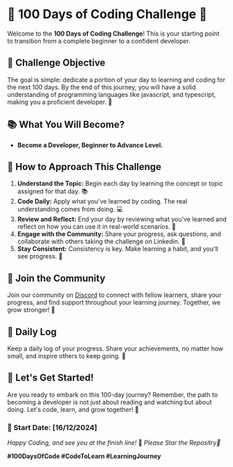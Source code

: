 


 # 🚀 100 Days of Coding Challenge 🚀

Welcome to the **100 Days of Coding Challenge**!
This is your starting point to transition from a complete beginner to a confident developer. <be>

## 🎯 Challenge Objective

The goal is simple: dedicate a portion of your day to learning and coding for the next 100 days. By the end of this journey, you will have a solid understanding of programming languages like javascript, and typescript, making you a proficient developer. 🌈

## 📚 What You Will Become?

- **Become a Developer, Beginner to Advance Level.**

## 📖 How to Approach This Challenge

1. **Understand the Topic:** Begin each day by learning the concept or topic assigned for that day. 📚
2. **Code Daily:** Apply what you've learned by coding. The real understanding comes from doing. 💻
3. **Review and Reflect:** End your day by reviewing what you've learned and reflect on how you can use it in real-world scenarios. 🤔
4. **Engage with the Community:** Share your progress, ask questions, and collaborate with others taking the challenge on Linkedin. 👥
5. **Stay Consistent:** Consistency is key. Make learning a habit, and you'll see progress. 🌱

## 🤝 Join the Community

Join our community on [Discord](https://discord.gg/3KmgbA8jZV) to connect with fellow learners, share your progress, and find support throughout your learning journey. Together, we grow stronger! 🌟

## 📝 Daily Log

Keep a daily log of your progress. Share your achievements, no matter how small, and inspire others to keep going. 💪

## 💪 Let's Get Started!

Are you ready to embark on this 100-day journey? Remember, the path to becoming a developer is not just about reading and watching but about doing. Let's code, learn, and grow together! 🚀

### 📅 Start Date: [16/12/2024]

*Happy Coding, and see you at the finish line!* 🏁
*Please Star the Repositry🌟*

**#100DaysOfCode #CodeToLearn #LearningJourney**












